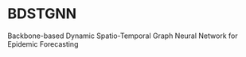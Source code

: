 BDSTGNN
==============
Backbone-based Dynamic Spatio-Temporal Graph Neural Network for Epidemic Forecasting
